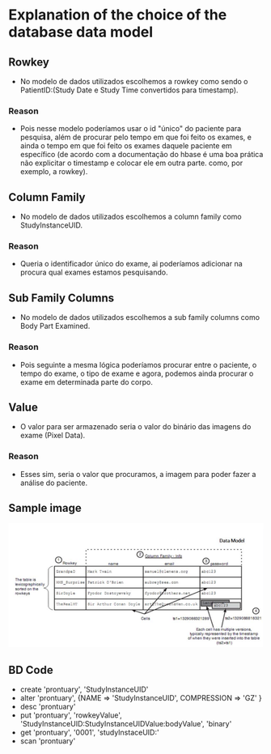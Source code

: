 # Explanation of the choice of the database data model

## Rowkey
- No modelo de dados utilizados escolhemos a rowkey como sendo o PatientID:(Study Date e Study Time convertidos para timestamp).

### Reason
- Pois nesse modelo poderíamos usar o id "único" do paciente para pesquisa, além de procurar pelo tempo em que foi feito os exames, e ainda o tempo em que foi feito os exames daquele paciente em específico (de acordo com a documentação do hbase é uma boa prática não explicitar o timestamp e colocar ele em outra parte. como, por exemplo, a rowkey).

## Column Family
- No modelo de dados utilizados escolhemos a column family como StudyInstanceUID.

### Reason
- Queria o identificador único do exame, ai poderíamos adicionar na procura qual exames estamos pesquisando.

## Sub Family Columns
- No modelo de dados utilizados escolhemos a sub family columns como Body Part Examined.

### Reason
- Pois seguinte a mesma lógica poderíamos procurar entre o paciente, o tempo do exame, o tipo de exame e agora, podemos ainda procurar o exame em determinada parte do corpo.

## Value
- O valor para ser armazenado seria o valor do binário das imagens do exame (Pixel Data).

### Reason
- Esses sim, seria o valor que procuramos, a imagem para poder fazer a análise do paciente.

## Sample image

![modelo de dados](https://github.com/HenriqueBuzin/pyDcm2hbase/blob/master/Explanation/example.png?raw=true)

## BD Code
- create 'prontuary', 'StudyInstanceUID'
- alter 'prontuary', {NAME => 'StudyInstanceUID', COMPRESSION => 'GZ' }
- desc 'prontuary'
- put 'prontuary', 'rowkeyValue', 'StudyInstanceUID:StudyInstanceUIDValue:bodyValue', 'binary'
- get 'prontuary', '0001', 'studyInstaceUID:'
- scan 'prontuary'